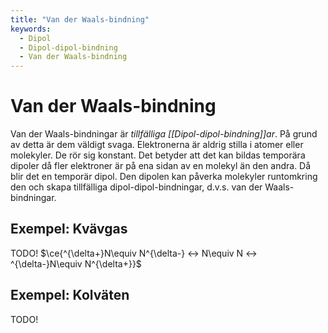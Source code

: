 ```yaml
---
title: "Van der Waals-bindning"
keywords:
  - Dipol
  - Dipol-dipol-bindning
  - Van der Waals-bindning
---
```


# Van der Waals-bindning
Van der Waals-bindningar är _tillfälliga [[Dipol-dipol-bindning]]ar_. På grund av detta är dem väldigt svaga. Elektronerna är aldrig stilla i atomer eller molekyler. De rör sig konstant. Det betyder att det kan bildas temporära dipoler då fler elektroner är på ena sidan av en molekyl än den andra. Då blir det en temporär dipol. Den dipolen kan påverka molekyler runtomkring den och skapa tillfälliga dipol-dipol-bindningar, d.v.s. van der Waals-bindningar.

## Exempel: Kvävgas
TODO!
$\ce{^{\delta+}N\equiv N^{\delta-} <-> N\equiv N <-> ^{\delta-}N\equiv N^{\delta+}}$

## Exempel: Kolväten
TODO!